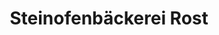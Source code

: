 ---
title: "Steinofenbäckerei Rost"
url: /loehne/steinofenbaeckerei-rost-ellerbuscher-strasse/
shop: Bäckerei
---